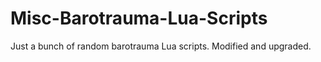 # Misc-Barotrauma-Lua-Scripts
Just a bunch of random barotrauma Lua scripts.
Modified and upgraded.

